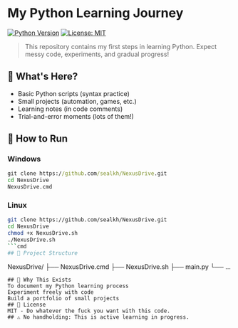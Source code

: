 # My Python Learning Journey

[![Python Version](https://img.shields.io/badge/python-3.8%2B-blue)](https://www.python.org/downloads/)
[![License: MIT](https://img.shields.io/badge/License-MIT-yellow.svg)](https://opensource.org/licenses/MIT)

> This repository contains my first steps in learning Python. Expect messy code, experiments, and gradual progress!

## 📌 What's Here?
- Basic Python scripts (syntax practice)
- Small projects (automation, games, etc.)
- Learning notes (in code comments)
- Trial-and-error moments (lots of them!)

## 🚀 How to Run
### Windows
```cmd
git clone https://github.com/sealkh/NexusDrive.git
cd NexusDrive
NexusDrive.cmd
```
### Linux
```bash
git clone https://github.com/sealkh/NexusDrive.git
cd NexusDrive
chmod +x NexusDrive.sh
./NexusDrive.sh
```cmd
## 📂 Project Structure
```
NexusDrive/
├── NexusDrive.cmd
├── NexusDrive.sh
├── main.py
└── ...
```
## 🤔 Why This Exists
To document my Python learning process
Experiment freely with code
Build a portfolio of small projects
## 📜 License
MIT - Do whatever the fuck you want with this code.
## ⚠️ No handholding: This is active learning in progress.
